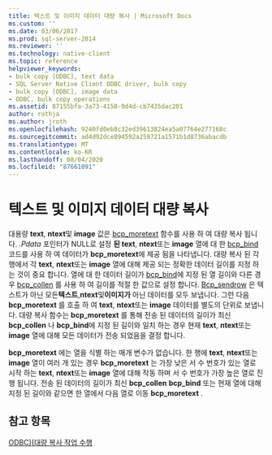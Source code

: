 ```yaml
---
title: 텍스트 및 이미지 데이터 대량 복사 | Microsoft Docs
ms.custom: ''
ms.date: 03/06/2017
ms.prod: sql-server-2014
ms.reviewer: ''
ms.technology: native-client
ms.topic: reference
helpviewer_keywords:
- bulk copy [ODBC], text data
- SQL Server Native Client ODBC driver, bulk copy
- bulk copy [ODBC], image data
- ODBC, bulk copy operations
ms.assetid: 87155bfa-3a73-4158-9d4d-cb7435dac201
author: rothja
ms.author: jroth
ms.openlocfilehash: 9240fd0eb8c32ed39613824ea5a07764e277160c
ms.sourcegitcommit: ad4d92dce894592a259721a1571b1d8736abacdb
ms.translationtype: MT
ms.contentlocale: ko-KR
ms.lasthandoff: 08/04/2020
ms.locfileid: "87661091"
---
```

# <a name="bulk-copying-text-and-image-data"></a>텍스트 및 이미지 데이터 대량 복사
  대용량 **text**, **ntext**및 **image** 값은 [bcp_moretext](../native-client-odbc-extensions-bulk-copy-functions/bcp-moretext.md) 함수를 사용 하 여 대량 복사 됩니다. *.Pdata* 포인터가 NULL로 설정 **된 text**, **ntext**또는 **image** 열에 대 한 [bcp_bind](../native-client-odbc-extensions-bulk-copy-functions/bcp-bind.md) 코드를 사용 하 여 데이터가 **bcp_moretext**에 제공 됨을 나타냅니다. 대량 복사 된 각 행에서 각 **text**, **ntext**또는 **image** 열에 대해 제공 되는 정확한 데이터 길이를 지정 하는 것이 중요 합니다. 열에 대 한 데이터 길이가 [bcp_bind](../native-client-odbc-extensions-bulk-copy-functions/bcp-bind.md)에 지정 된 열 길이와 다른 경우 [bcp_collen](../native-client-odbc-extensions-bulk-copy-functions/bcp-collen.md) 를 사용 하 여 길이를 적절 한 값으로 설정 합니다. [Bcp_sendrow](../native-client-odbc-extensions-bulk-copy-functions/bcp-sendrow.md) 은 텍스트가 아닌 모든**텍스트**,**ntext**및**이미지가** 아닌 데이터를 모두 보냅니다. 그런 다음 **bcp_moretext** 를 호출 하 여 **text**, **ntext**또는 **image** 데이터를 별도의 단위로 보냅니다. 대량 복사 함수는 **bcp_moretext** 를 통해 전송 된 데이터의 길이가 최신 **bcp_collen** 나 **bcp_bind**에 지정 된 길이와 일치 하는 경우 현재 **text**, **ntext**또는 **image** 열에 대해 모든 데이터가 전송 되었음을 결정 합니다.  
  
 **bcp_moretext** 에는 열을 식별 하는 매개 변수가 없습니다. 한 행에 **text**, **ntext**또는 **image** 열이 여러 개 있는 경우 **bcp_moretext** 는 가장 낮은 서 수 번호가 있는 열로 시작 하는 **text**, **ntext**또는 **image** 열에 대해 작동 하며 서 수 번호가 가장 높은 열로 진행 됩니다. 전송 된 데이터의 길이가 최신 **bcp_collen** **bcp_bind** 또는 현재 열에 대해 지정 된 길이와 같으면 한 열에서 다음 열로 이동 **bcp_moretext** .  
  
## <a name="see-also"></a>참고 항목  
 [ODBC&#41;&#40;대량 복사 작업 수행](performing-bulk-copy-operations-odbc.md)  
  
  
